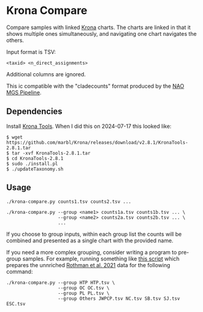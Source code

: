 # Krona Compare

Compare samples with linked [Krona](https://github.com/marbl/Krona/wiki)
charts.  The charts are linked in that it shows multiple ones simultaneously,
and navigating one chart navigates the others.

Input format is TSV:

    <taxid> <n_direct_assignments>

Additional columns are ignored.

This ic compatible with the "cladecounts" format produced by the [NAO MGS
Pipeline](https://github.com/naobservatory/mgs-pipeline).

## Dependencies

Install [Krona Tools](https://github.com/marbl/Krona/wiki/KronaTools).  When I
did this on 2024-07-17 this looked like:

```
$ wget https://github.com/marbl/Krona/releases/download/v2.8.1/KronaTools-2.8.1.tar
$ tar -xvf KronaTools-2.8.1.tar
$ cd KronaTools-2.8.1
$ sudo ./install.pl
$ ./updateTaxonomy.sh
```

## Usage

    ./krona-compare.py counts1.tsv counts2.tsv ...

    ./krona-compare.py --group <name1> counts1a.tsv counts1b.tsv ... \
                       --group <name2> counts2a.tsv counts2b.tsv ... \
                       ...

If you choose to group inputs, within each group list the counts will be
combined and presented as a single chart with the provided name.

If you need a more complex grouping, consider writing a program to pre-group
samples.  For example, running something like [this
script](https://github.com/naobservatory/jefftk-analysis/blob/main/2024-07-18--prepare-rothman-comparison-for-krona.py)
which prepares the unnriched [Rothman et
al. 2021](https://pubmed.ncbi.nlm.nih.gov/34550753/) data for the following
command:

    ./krona-compare.py --group HTP HTP.tsv \
                       --group OC OC.tsv \
                       --group PL PL.tsv \
                       --group Others JWPCP.tsv NC.tsv SB.tsv SJ.tsv ESC.tsv
